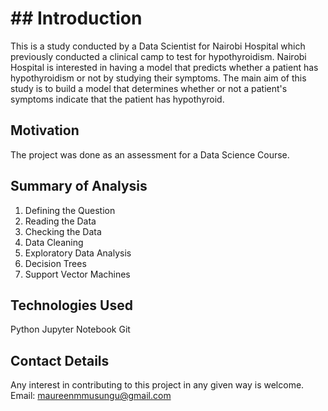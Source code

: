 # ## Introduction
This is a study conducted by a Data Scientist for Nairobi Hospital which previously conducted a clinical camp to test for hypothyroidism. Nairobi Hospital is interested in having a model that predicts whether a patient has hypothyroidism or not by studying their symptoms.
The main aim of this study is to build a model that determines whether or not a patient's symptoms indicate that the patient has hypothyroid.

## Motivation
The project was done as an assessment for a Data Science Course.

## Summary of Analysis
1. Defining the Question
2. Reading the Data
3. Checking the Data
4. Data Cleaning
5. Exploratory Data Analysis
6. Decision Trees
7. Support Vector Machines

## Technologies Used
Python
Jupyter Notebook
Git

## Contact Details
Any interest in contributing to this project in any given way is welcome. Email: maureenmmusungu@gmail.com

